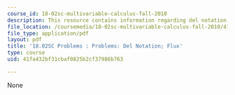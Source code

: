 ```yaml
---
course_id: 18-02sc-multivariable-calculus-fall-2010
description: This resource contains information regarding del notation; flux.
file_location: /coursemedia/18-02sc-multivariable-calculus-fall-2010/41fa432bf31cbaf0825b2cf37986b763_MIT18_02SC_pb_85_quest.pdf
file_type: application/pdf
layout: pdf
title: '18.02SC Problems : Problems: Del Notation; Flux'
type: course
uid: 41fa432bf31cbaf0825b2cf37986b763

---
```

None